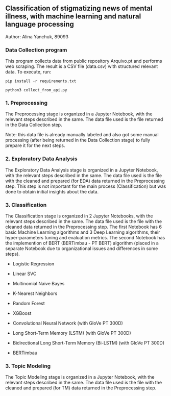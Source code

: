## Classification of stigmatizing news of mental illness, with machine learning and natural language processing

Author: Alina Yanchuk, 89093

### Data Collection program

This program collects data from public repository Arquivo.pt and performs web scraping. The result is a CSV file (data.csv) with structured relevant data. 
To execute, run: 

    pip install -r requirements.txt

    python3 collect_from_api.py 

### 1. Preprocessing

The Preprocessing stage is organized in a Jupyter Notebook, with the relevant steps described in the same. The data file used is the file returned in the Data Collection step. 
 
 Note: this data file is already manually labeled and also got some manual processing (after being returned in the Data Collection stage) to fully prepare it for the next steps.

### 2. Exploratory Data Analysis

The Exploratory Data Analysis stage is organized in a Jupyter Notebook, with the relevant steps described in the same. The data file used is the file with the cleaned and prepared (for EDA) data returned in the Preprocessing step. This step is not important for the main process (Classification) but was done to obtain initial insights about the data.

### 3. Classification

The Classification stage is organized in 2 Jupyter Notebooks, with the relevant steps described in the same. The data file used is the file with the cleaned data returned in the Preprocessing step. The first Notebook has 6 basic Machine Learning algorithms and 3 Deep Learning algorithms, their hyper-parameters tuning and evaluation metrics. The second Notebook has the implemention of BERT (BERTimbau - PT BERT) algorithm (placed in a separate Notebook due to organizational issues and differences in some steps).

   - Logistic Regression
   - Linear SVC
   - Multinomial Naive Bayes
   - K-Nearest Neighbors
   - Random Forest
   - XGBoost
   - Convolutional Neural Network (with GloVe PT 300D)
   - Long Short-Term Memory (LSTM) (with GloVe PT 300D)
   - Bidirectional Long Short-Term Memory (Bi-LSTM) (with GloVe PT 300D)

   - BERTimbau

### 3. Topic Modeling

The Topic Modeling stage is organized in a Jupyter Notebook, with the relevant steps described in the same. The data file used is the file with the cleaned and prepared (for TM) data returned in the Preprocessing step. 